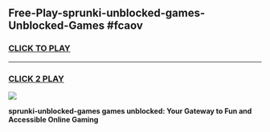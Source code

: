 
## Free-Play-sprunki-unblocked-games-Unblocked-Games #fcaov
<h3>
<a href="https://news.freeplayer.one?title=sprunki-unblocked-games&ref=8M">CLICK TO PLAY</a></h3>
<hr>

<h3>
<a href="https://news.freeplayer.one?title=sprunki-unblocked-games&ref=8M">CLICK 2 PLAY</a>
  
</h3>

<a href="https://news.freeplayer.one?title=sprunki-unblocked-games&ref=8M"><img src="https://clearcache.store/games.png"></a>


**sprunki-unblocked-games games unblocked: Your Gateway to Fun and Accessible Online Gaming**
